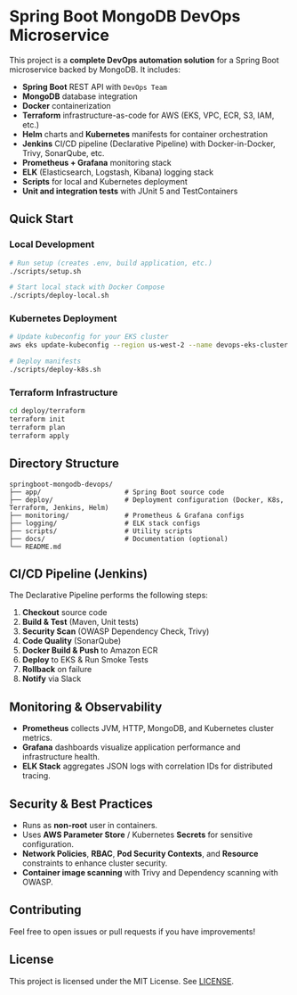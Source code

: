 # Spring Boot MongoDB DevOps Microservice

This project is a **complete DevOps automation solution** for a Spring Boot microservice backed by MongoDB. It includes:

* **Spring Boot** REST API with `DevOps Team`
* **MongoDB** database integration
* **Docker** containerization
* **Terraform** infrastructure-as-code for AWS (EKS, VPC, ECR, S3, IAM, etc.)
* **Helm** charts and **Kubernetes** manifests for container orchestration
* **Jenkins** CI/CD pipeline (Declarative Pipeline) with Docker-in-Docker, Trivy, SonarQube, etc.
* **Prometheus + Grafana** monitoring stack
* **ELK** (Elasticsearch, Logstash, Kibana) logging stack
* **Scripts** for local and Kubernetes deployment
* **Unit and integration tests** with JUnit 5 and TestContainers

## Quick Start

### Local Development

```bash
# Run setup (creates .env, build application, etc.)
./scripts/setup.sh

# Start local stack with Docker Compose
./scripts/deploy-local.sh
```

### Kubernetes Deployment

```bash
# Update kubeconfig for your EKS cluster
aws eks update-kubeconfig --region us-west-2 --name devops-eks-cluster

# Deploy manifests
./scripts/deploy-k8s.sh
```

### Terraform Infrastructure

```bash
cd deploy/terraform
terraform init
terraform plan
terraform apply
```

## Directory Structure

```text
springboot-mongodb-devops/
├── app/                     # Spring Boot source code
├── deploy/                  # Deployment configuration (Docker, K8s, Terraform, Jenkins, Helm)
├── monitoring/              # Prometheus & Grafana configs
├── logging/                 # ELK stack configs
├── scripts/                 # Utility scripts
├── docs/                    # Documentation (optional)
└── README.md
```

## CI/CD Pipeline (Jenkins)

The Declarative Pipeline performs the following steps:

1. **Checkout** source code
2. **Build & Test** (Maven, Unit tests)
3. **Security Scan** (OWASP Dependency Check, Trivy)
4. **Code Quality** (SonarQube)
5. **Docker Build & Push** to Amazon ECR
6. **Deploy** to EKS & Run Smoke Tests
7. **Rollback** on failure
8. **Notify** via Slack

## Monitoring & Observability

* **Prometheus** collects JVM, HTTP, MongoDB, and Kubernetes cluster metrics.
* **Grafana** dashboards visualize application performance and infrastructure health.
* **ELK Stack** aggregates JSON logs with correlation IDs for distributed tracing.

## Security & Best Practices

* Runs as **non-root** user in containers.
* Uses **AWS Parameter Store** / Kubernetes **Secrets** for sensitive configuration.
* **Network Policies**, **RBAC**, **Pod Security Contexts**, and **Resource** constraints to enhance cluster security.
* **Container image scanning** with Trivy and Dependency scanning with OWASP.

## Contributing

Feel free to open issues or pull requests if you have improvements!

## License

This project is licensed under the MIT License. See [LICENSE](LICENSE).
